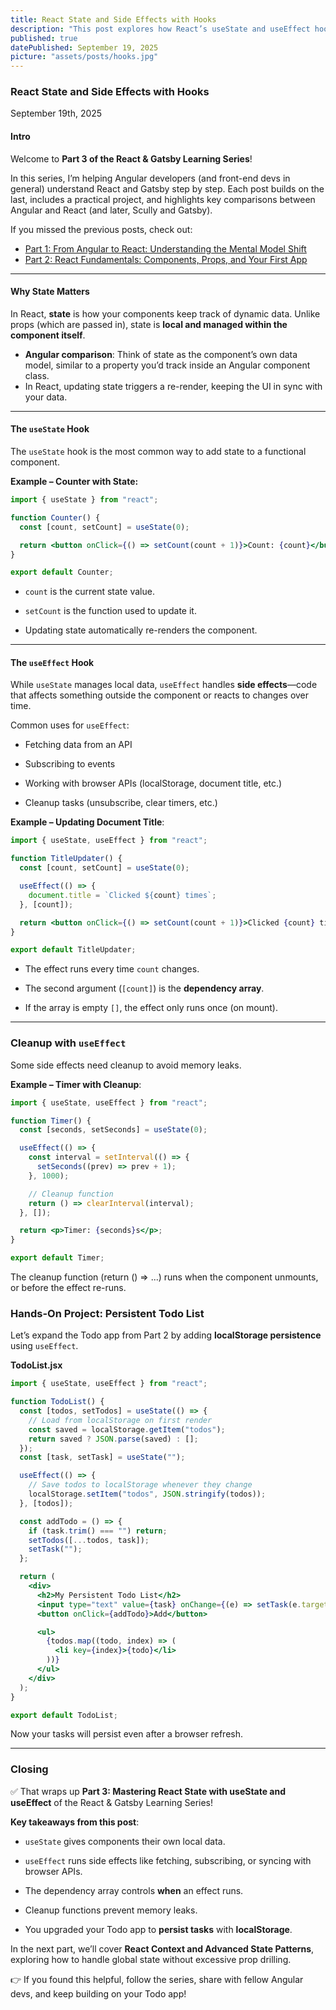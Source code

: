 ```yaml
---
title: React State and Side Effects with Hooks
description: "This post explores how React’s useState and useEffect hooks manage component state and side effects. You’ll learn to update local data, handle lifecycle-like behavior, and persist your Todo app with localStorage."
published: true
datePublished: September 19, 2025
picture: "assets/posts/hooks.jpg"
---
```


### React State and Side Effects with Hooks

September 19th, 2025

#### Intro

Welcome to **Part 3 of the React & Gatsby Learning Series**!

In this series, I’m helping Angular developers (and front-end devs in general) understand React and Gatsby step by step. Each post builds on the last, includes a practical project, and highlights key comparisons between Angular and React (and later, Scully and Gatsby).

If you missed the previous posts, check out:

- [Part 1: From Angular to React: Understanding the Mental Model Shift](https://christopherschedler.com/posts/from-angular-to-react:-understanding-the-mental-model-shift)
- [Part 2: React Fundamentals: Components, Props, and Your First App](https://christopherschedler.com/posts/react-fundamentals:-components,-props,-and-your-first-app)

---

#### Why State Matters

In React, **state** is how your components keep track of dynamic data. Unlike props (which are passed in), state is **local and managed within the component itself**.

- **Angular comparison**: Think of state as the component’s own data model, similar to a property you’d track inside an Angular component class.
- In React, updating state triggers a re-render, keeping the UI in sync with your data.

---

#### The `useState` Hook

The `useState` hook is the most common way to add state to a functional component.

**Example – Counter with State:**

```jsx
import { useState } from "react";

function Counter() {
  const [count, setCount] = useState(0);

  return <button onClick={() => setCount(count + 1)}>Count: {count}</button>;
}

export default Counter;
```

- `count` is the current state value.

- `setCount` is the function used to update it.

- Updating state automatically re-renders the component.

---

#### The `useEffect` Hook

While `useState` manages local data, `useEffect` handles **side effects**—code that affects something outside the component or reacts to changes over time.

Common uses for `useEffect`:

- Fetching data from an API

- Subscribing to events

- Working with browser APIs (localStorage, document title, etc.)

- Cleanup tasks (unsubscribe, clear timers, etc.)

**Example – Updating Document Title**:

```jsx
import { useState, useEffect } from "react";

function TitleUpdater() {
  const [count, setCount] = useState(0);

  useEffect(() => {
    document.title = `Clicked ${count} times`;
  }, [count]);

  return <button onClick={() => setCount(count + 1)}>Clicked {count} times</button>;
}

export default TitleUpdater;
```

- The effect runs every time `count` changes.

- The second argument (`[count]`) is the **dependency array**.

- If the array is empty `[]`, the effect only runs once (on mount).

---

### Cleanup with `useEffect`

Some side effects need cleanup to avoid memory leaks.

**Example – Timer with Cleanup**:

```jsx
import { useState, useEffect } from "react";

function Timer() {
  const [seconds, setSeconds] = useState(0);

  useEffect(() => {
    const interval = setInterval(() => {
      setSeconds((prev) => prev + 1);
    }, 1000);

    // Cleanup function
    return () => clearInterval(interval);
  }, []);

  return <p>Timer: {seconds}s</p>;
}

export default Timer;
```

The cleanup function (return () => ...) runs when the component unmounts, or before the effect re-runs.

### Hands-On Project: Persistent Todo List

Let’s expand the Todo app from Part 2 by adding **localStorage persistence** using `useEffect`.

**TodoList.jsx**

```jsx
import { useState, useEffect } from "react";

function TodoList() {
  const [todos, setTodos] = useState(() => {
    // Load from localStorage on first render
    const saved = localStorage.getItem("todos");
    return saved ? JSON.parse(saved) : [];
  });
  const [task, setTask] = useState("");

  useEffect(() => {
    // Save todos to localStorage whenever they change
    localStorage.setItem("todos", JSON.stringify(todos));
  }, [todos]);

  const addTodo = () => {
    if (task.trim() === "") return;
    setTodos([...todos, task]);
    setTask("");
  };

  return (
    <div>
      <h2>My Persistent Todo List</h2>
      <input type="text" value={task} onChange={(e) => setTask(e.target.value)} placeholder="Enter a task" />
      <button onClick={addTodo}>Add</button>

      <ul>
        {todos.map((todo, index) => (
          <li key={index}>{todo}</li>
        ))}
      </ul>
    </div>
  );
}

export default TodoList;
```

Now your tasks will persist even after a browser refresh.

---

### Closing

✅ That wraps up **Part 3: Mastering React State with useState and useEffect** of the React & Gatsby Learning Series!

**Key takeaways from this post**:

- `useState` gives components their own local data.

- `useEffect` runs side effects like fetching, subscribing, or syncing with browser APIs.

- The dependency array controls **when** an effect runs.

- Cleanup functions prevent memory leaks.

- You upgraded your Todo app to **persist tasks** with **localStorage**.

In the next part, we’ll cover **React Context and Advanced State Patterns**, exploring how to handle global state without excessive prop drilling.

👉 If you found this helpful, follow the series, share with fellow Angular devs, and keep building on your Todo app!
